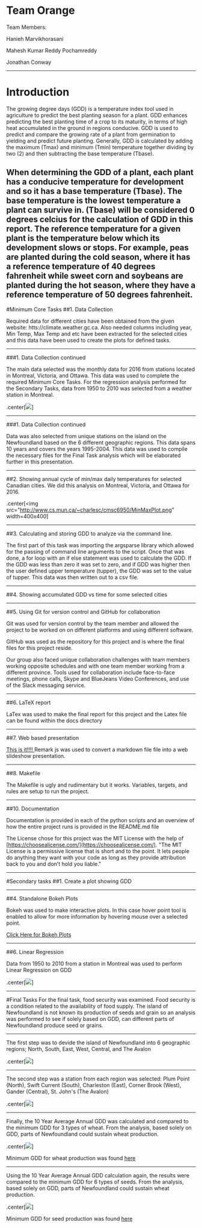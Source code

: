 # Team Orange

Team Members:

Hanieh Marvikhorasani

Mahesh Kumar Reddy Pochamreddy

Jonathan Conway

---

# Introduction

The growing degree days (GDD) is a temperature index tool used in agriculture to predict the best planting season for a plant. GDD enhances predicting the best planting time of a crop to its maturity, in terms of high heat accumulated in the ground in regions conducive. GDD is used to predict and compare the growing rate of a plant from germination to yielding and predict future planting. Generally, GDD is calculated by adding the maximum (Tmax) and minimum (Tmin) temperature together dividing by two (2) and then subtracting the base temperature (Tbase).

When determining the GDD of a plant, each plant has a conducive temperature for development and so it has a base temperature (Tbase). The base temperature is the lowest temperature a plant can survive in. (Tbase) will be considered 0 degrees celcius for the calculation of GDD in this report.
The reference temperature for a given plant is the temperature below which its development slows or stops. For example, peas are planted during the cold season, where it has a reference temperature of 40 degrees fahrenheit while sweet corn and soybeans are planted during the hot season, where they have a reference temperature of 50 degrees fahrenheit.
---

#Minimum Core Tasks
##1. Data Collection

Required  data  for  different  cities  have  been  obtained  from  the  given  website:
htts://climate.weather.gc.ca.  Also needed columns including year, Min Temp,
Max  Temp  and  etc  have  been  extracted  for  the  selected  cities  and  this  data
have  been  used  to  create  the  plots  for  defined  tasks.   

---
###1. Data Collection continued

The main data selected was the monthly data for 2016 from stations located in Montreal, Victoria, and Ottawa. This data was used to complete the required Minimum Core Tasks. For the regression analysis performed for the Secondary Tasks, data from 1950 to 2010 was selected from a weather station in Montreal.

.center[<img src="http://www.cs.mun.ca/~charlesc/cmsc6950/Canada_final.jpg">]

---

###1. Data Collection continued

Data was also selected from unique stations on the island on the Newfoundland based on the 6 different geographic regions. This data spans 10 years and covers the years 1995-2004. This data was used to compile the necessary files for the Final Task analysis which will be elaborated further in this presentation.  

---

##2. Showing annual cycle of min/max daily temperatures for selected Canadian cities. We did this analysis on Montreal, Victoria, and Ottawa for 2016.

.center[<img src="http://www.cs.mun.ca/~charlesc/cmsc6950/MinMaxPlot.png" width=400x400]

---

##3. Calculating and storing GDD to analyze via the command line.

The first part of this task was importing the argsparse library which allowed for the passing of command line arguments to the script. Once that was done, a for loop with an if else statement was used to calculate the GDD. If the GDD was less than zero it was set to zero, and if GDD was higher then the user defined upper temperature (tupper), the GDD was set to the value of tupper. This data was then written out to a csv file.

---

##4. Showing accumulated GDD vs time for some selected cities

---

##5. Using Git for version control and GitHub for collaboration

Git was used for version control by the team member and allowed the project to be worked on on different platforms and using different software.

GitHub was used as the repository for this project and is where the final files for this project reside.

Our group also faced unique collaboration challenges with team members working opposite schedules and with one team member working from a different province. Tools used for collaboration include face-to-face meetings, phone calls, Skype and BlueJeans Video Conferences, and use of the Slack messaging service.

---

##6. LaTeX report

LaTex was used to make the final report for this project and the Latex file can be found within the docs directory

---

##7. Web based presentation

[This is it!!!! ](https://cmsc6950.github.io/Orange/) Remark js was used to convert a markdown file file into a web slideshow presentation.

---

##8. Makefile

The Makefile is ugly and rudimentary but it works. Variables, targets, and rules are setup to run the project.

---

##10. Documentation

Documentation is provided in each of the python scripts and an overview of how the entire project runs is provided in the README.md file

The License chose for this project was the MIT License with the help of [https://choosealicense.com/](https://choosealicense.com/). "The MIT License is a permissive license that is short and to the point. It lets people do anything they want with your code as long as they provide attribution back to you and don’t hold you liable."

---

#Secondary tasks
##1. Create a plot showing GDD

---

##4. Standalone Bokeh Plots

Bokeh was used to make interactive plots. In this case hover point tool is enabled to allow for more information by hovering mouse over a selected point.

[Click Here for Bokeh Plots](http://www.cs.mun.ca/~charlesc/cmsc6950/bokehplot.html)

---

##6. Linear Regression

Data from 1950 to 2010 from a station in Montreal was used to perform Linear Regression on GDD

.center[<img src="http://www.cs.mun.ca/~charlesc/cmsc6950/LinReg.png">]

---

#Final Tasks
For the final task, food security was examined. Food security is a condition related to the availability of food supply. The island of Newfoundland is not known its production of seeds and grain so an analysis was performed to see if solely based on GDD, can different parts of Newfoundland produce seed or grains.

---

The first step was to devide the island of Newfoundland into 6 geographic regions; North, South, East, West, Central, and The Avalon

.center[<img src="http://www.cs.mun.ca/~charlesc/cmsc6950/Island_of_Newfoundland_Regions_final.jpg">]

---

The second step was a station from each region was selected: Plum Point (North), Swift Current (South), Charleston (East), Corner Brook (West), Gander (Central), St. John's (The Avalon)

.center[<img src="http://www.cs.mun.ca/~charlesc/cmsc6950/Island_of_Newfoundland_final.jpg">]

---

Finally, the 10 Year Average Annual GDD was calculated and compared to the minimum GDD for 3 types of wheat. From the analysis, based solely on GDD, parts of Newfoundland could sustain wheat production.

.center[<img src="http://www.cs.mun.ca/~charlesc/cmsc6950/nlwheatplot.png">]

Minimum GDD for wheat production was found [here](http://store.msuextension.org/publications/agandnaturalresources/mt200103ag.pdf)

---

Using the 10 Year Average Annual GDD calculation again, the results were compared to the minimum GDD for 6 types of seeds. From the analysis, based solely on GDD, parts of Newfoundland could sustain wheat production.

.center[<img src="http://www.cs.mun.ca/~charlesc/cmsc6950/nlseedplot.png">]

Minimum GDD for seed production was found [here](http://store.msuextension.org/publications/agandnaturalresources/mt200103ag.pdf)
